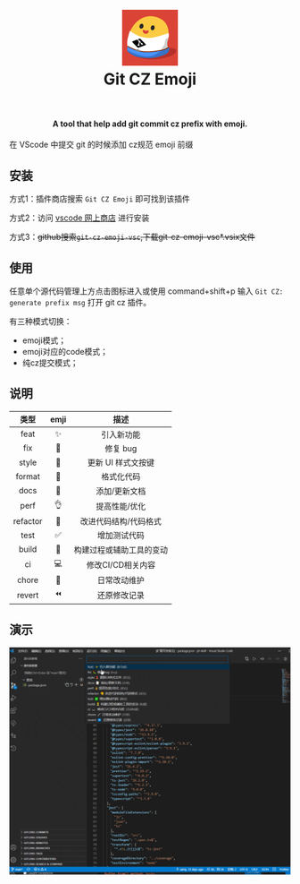 <h1 align="center">
  <br>
    <a href="https://marketplace.visualstudio.com/items?itemName=yessz.git-cz-emoji-vsc"><img src="./static/logo.png" alt="logo" width="100"></a>
  <br>
   Git CZ Emoji
  <br>
  <br>
</h1>
<h4 align="center">A tool that help add git commit cz prefix with emoji.</h4>

<!-- <p align="center">
  <a href="https://marketplace.visualstudio.com/items?itemName=yessz.git-cz-emoji-vsc"><img src="https://vsmarketplacebadge.apphb.com/version-short/yessz.git-cz-emoji-vsc.svg" alt="Marketplace bagde"></a>
  <img src="https://vsmarketplacebadge.apphb.com/installs-short/yessz.git-cz-emoji-vsc.svg" alt="Marketplace bagde">
  <img src="https://vsmarketplacebadge.apphb.com/downloads-short/yessz.git-cz-emoji-vsc.svg" alt="Marketplace bagde">
  <img src="https://vsmarketplacebadge.apphb.com/rating-star/yessz.git-cz-emoji-vsc.svg" alt="Marketplace bagde">
</p> -->

在 VScode 中提交 git 的时候添加 cz规范 emoji 前缀

## 安装
方式1：插件商店搜索 `Git CZ Emoji` 即可找到该插件

方式2：访问 [vscode 网上商店](https://marketplace.visualstudio.com/items?itemName=yessz.git-cz-emoji-vsc) 进行安装

方式3：~~github搜索`git-cz-emoji-vsc`,下载git-cz-emoji-vsc*.vsix文件~~

## 使用
任意单个源代码管理上方点击图标进入或使用 command+shift+p 输入 `Git CZ: generate prefix msg` 打开 git cz 插件。

有三种模式切换：
- emoji模式；
- emoji对应的code模式；
- 纯cz提交模式；

## 说明

|   类型   | emji |           描述            |
| :------: | :--: | :-----------------------: |
|   feat   |  ✨  |       引入新功能         |
|   fix    |  🐛  |       修复 bug          |
|  style   |  💄  |       更新 UI 样式文按键  |
|  format  |  🥚  |       格式化代码         |
|   docs   |  📝  |       添加/更新文档       |
|   perf   |  👌  |       提高性能/优化       |
| refactor |  🎨  |       改进代码结构/代码格式 |
|   test   |  ✅  |       增加测试代码        |
|   build  |  👷  |       构建过程或辅助工具的变动 |
|   ci     |  💻  |       修改CI/CD相关内容   |
|   chore  |  🔧  |       日常改动维护   |
|   revert |  ⏪  |       还原修改记录   |

## 演示
<img src="./screenshot/lib.gif" />


